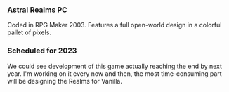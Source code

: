 ### Astral Realms PC
Coded in RPG Maker 2003. Features a full open-world design in a colorful pallet of pixels.

### Scheduled for 2023
We could see development of this game actually reaching the end by next year. 
I'm working on it every now and then, the most time-consuming part will be designing the Realms for Vanilla.
